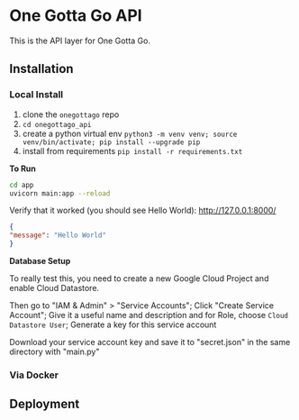 # One Gotta Go API

This is the API layer for One Gotta Go.

## Installation

### Local Install

1. clone the `onegottago` repo
2. `cd onegottago_api`
3. create a python virtual env `python3 -m venv venv; source venv/bin/activate; pip install --upgrade pip`
4. install from requirements `pip install -r requirements.txt`

**To Run**
```bash
cd app
uvicorn main:app --reload
```

Verify that it worked (you should see Hello World):
http://127.0.0.1:8000/

```json
{
"message": "Hello World"
}
```

**Database Setup**

To really test this, you need to create a new Google Cloud Project and enable Cloud Datastore. 

Then go to "IAM & Admin" > "Service Accounts"; Click "Create Service Account"; Give it a useful name and description and for Role, choose `Cloud Datastore User`; Generate a key for this service account

Download your service account key and save it to "secret.json" in the same directory with "main.py"




### Via Docker

## Deployment

